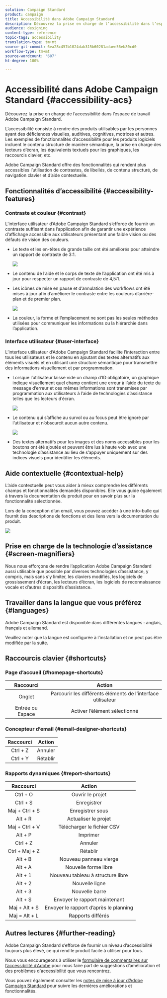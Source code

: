 ```yaml
---
solution: Campaign Standard
product: campaign
title: Accessibilité dans Adobe Campaign Standard
description: Découvrez la prise en charge de l’accessibilité dans l’espace de travail Adobe Campaign Standard.
audience: designing
content-type: reference
topic-tags: accessibility
translation-type: tm+mt
source-git-commit: 6ea28c457b1024dab315b60281adaee56eb80cd0
workflow-type: tm+mt
source-wordcount: '607'
ht-degree: 100%

---
```



# Accessibilité dans Adobe Campaign Standard {#accessibility-acs}

Découvrez la prise en charge de l’accessibilité dans l’espace de travail Adobe Campaign Standard.

L’accessibilité consiste à rendre des produits utilisables par les personnes ayant des déficiences visuelles, auditives, cognitives, motrices et autres. Les exemples de fonctionnalités d’accessibilité pour les produits logiciels incluent le contenu structuré de manière sémantique, la prise en charge des lecteurs d’écran, les équivalents textuels pour les graphiques, les raccourcis clavier, etc.

Adobe Campaign Standard offre des fonctionnalités qui rendent plus accessibles l’utilisation de contrastes, de libellés, de contenu structuré, de navigation clavier et d’aide contextuelle.

## Fonctionnalités d’accessibilité {#accessibility-features}

### Contraste et couleur {#contrast}

L’interface utilisateur d’Adobe Campaign Standard s’efforce de fournir un contraste suffisant dans l’application afin de garantir une expérience d’affichage accessible aux utilisateurs présentant une faible vision ou des défauts de vision des couleurs.

* Le texte et les en-têtes de grande taille ont été améliorés pour atteindre un rapport de contraste de 3:1.

   ![](assets/accessibility_2.png)

* Le contenu de l’aide et le corps de texte de l’application ont été mis à jour pour respecter un rapport de contraste de 4,5:1.

* Les icônes de mise en pause et d’annulation des workflows ont été mises à jour afin d’améliorer le contraste entre les couleurs d’arrière-plan et de premier plan.

   ![](assets/accessibility_1.png)

* La couleur, la forme et l’emplacement ne sont pas les seules méthodes utilisées pour communiquer les informations ou la hiérarchie dans l’application.

### Interface utilisateur {#user-interface}

L’interface utilisateur d’Adobe Campaign Standard facilite l’interaction entre tous les utilisateurs et le contenu en ajoutant des textes alternatifs aux éléments visuels et en utilisant une structure sémantique pour transmettre des informations visuellement et par programmation.

* Lorsque l’utilisateur laisse vide un champ d’ID obligatoire, un graphique indique visuellement quel champ contient une erreur à l’aide du texte du message d’erreur et ces mêmes informations sont transmises par programmation aux utilisateurs à l’aide de technologies d’assistance telles que les lecteurs d’écran.

   ![](assets/accessibility_3.png)

* Le contenu qui s’affiche au survol ou au focus peut être ignoré par l’utilisateur et n’obscurcit aucun autre contenu.

   ![](assets/accessibility_4.png)

* Des textes alternatifs pour les images et des noms accessibles pour les boutons ont été ajoutés et peuvent être lus à haute voix avec une technologie d’assistance au lieu de s’appuyer uniquement sur des indices visuels pour identifier les éléments.

<!--
### Create responsive resize for multiple devices {#resize-devices}

When designing for multiple devices and platforms, it's important to create a seamless experience for screen sizes across mobile and desktop resolutions.

Adobe Campaign Standard allows you to design and test emails and push notifications on different devices such as: iPhone, Android devices, iPad, Android tablet and desktop.

![](assets/accessibility_6.png)
-->

## Aide contextuelle {#contextual-help}

L’aide contextuelle peut vous aider à mieux comprendre les différents champs et fonctionnalités demandés disponibles. Elle vous guide également à travers la documentation du produit pour en savoir plus sur la fonctionnalité sélectionnée.

Lors de la conception d’un email, vous pouvez accéder à une info-bulle qui fournit des descriptions de fonctions et des liens vers la documentation du produit.

![](assets/accessibility_7.png)

## Prise en charge de la technologie d’assistance {#screen-magnifiers}

Nous nous efforçons de rendre l’application Adobe Campaign Standard aussi utilisable que possible par diverses technologies d’assistance, y compris, mais sans s’y limiter, les claviers modifiés, les logiciels de grossissement d’écran, les lecteurs d’écran, les logiciels de reconnaissance vocale et d’autres dispositifs d’assistance.

## Travailler dans la langue que vous préférez {#languages}

Adobe Campaign Standard est disponible dans différentes langues : anglais, français et allemand.

Veuillez noter que la langue est configurée à l’installation et ne peut pas être modifiée par la suite.

## Raccourcis clavier {#shortcuts}

### Page d’accueil {#homepage-shortcuts}

| Raccourci | Action |
|:-:|:-:|
| Onglet | Parcourir les différents éléments de l’interface utilisateur |
| Entrée ou Espace | Activer l’élément sélectionné |

### Concepteur d’email {#email-designer-shortcuts}

| Raccourci | Action |
|:-:|:-:|
| Ctrl + Z | Annuler |
| Ctrl + Y | Rétablir |

### Rapports dynamiques {#report-shortcuts}

| Raccourci | Action |
|:-:|:-:|
| Ctrl + O | Ouvrir le projet |
| Ctrl + S | Enregistrer |
| Maj + Ctrl + S | Enregistrer sous |
| Alt + R | Actualiser le projet |
| Maj + Ctrl + V | Télécharger le fichier CSV |
| Alt + P | Imprimer |
| Ctrl + Z | Annuler |
| Ctrl + Maj + Z | Rétablir |
| Alt + B | Nouveau panneau vierge |
| Alt + A | Nouvelle forme libre |
| Alt + 1 | Nouveau tableau à structure libre |
| Alt + 2 | Nouvelle ligne |
| Alt + 3 | Nouvelle barre |
| Alt + S | Envoyer le rapport maintenant |
| Maj + Alt + S | Envoyer le rapport d’après le planning |
| Maj = Alt + L | Rapports différés |

## Autres lectures {#further-reading}

Adobe Campaign Standard s’efforce de fournir un niveau d’accessibilité toujours plus élevé, ce qui rend le produit facile à utiliser pour tous.

Nous vous encourageons à utiliser le [formulaire de commentaires sur l’accessibilité d’Adobe](https://www.adobe.com/accessibility/feedback.html) pour nous faire part de suggestions d’amélioration et des problèmes d&#39;accessibilité que vous rencontrez.

Vous pouvez également consulter les [notes de mise à jour d’Adobe Campaign Standard](https://experienceleague.adobe.com/docs/campaign-standard/using/release-notes/release-notes.html?lang=fr#release-notes) pour suivre les dernières améliorations et fonctionnalités.